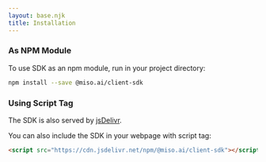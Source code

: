 ```yaml
---
layout: base.njk
title: Installation
---
```


### As NPM Module
To use SDK as an npm module, run in your project directory:
```bash
npm install --save @miso.ai/client-sdk
```

### Using Script Tag
The SDK is also served by [jsDelivr](https://www.jsdelivr.com/package/npm/@miso.ai/client-sdk).

You can also include the SDK in your webpage with script tag:
```html
<script src="https://cdn.jsdelivr.net/npm/@miso.ai/client-sdk"></script>
```
